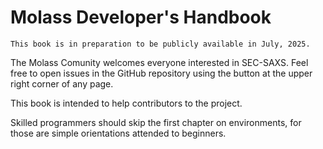 # Molass Developer's Handbook

```{warning}
This book is in preparation to be publicly available in July, 2025.
```

The Molass Comunity welcomes everyone interested in SEC-SAXS. Feel free to open issues in the GitHub repository using the button at the upper right corner of any page.

This book is intended to help contributors to the project.

Skilled programmers should skip the first chapter on environments, for those are simple orientations attended to beginners.